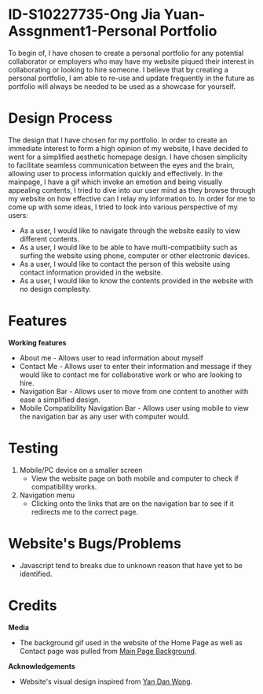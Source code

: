 # ID-S10227735-Ong Jia Yuan-Assgnment1-Personal Portfolio
To begin of, I have chosen to create a personal portfolio for any potential collaborator or employers who may have my website piqued their interest in collaborating or looking to hire someone. I believe that by creating a personal portfolio, I am able to re-use and update frequently in the future as portfolio will always be needed to be used as a showcase for yourself.  

# Design Process
The design that I have chosen for my portfolio. In order to create an immediate interest to form a high opinion of my website, I have decided to went for a simplified aesthetic homepage design. I have chosen simplicity to facilitate seamless communication between the eyes and the brain, allowing user to process information quickly and effectively. In the mainpage, I have a gif which invoke an emotion and being visually appealing contents, I tried to dive into our user mind as they browse through my website on how effective can I relay my information to. In order for me to come up with some ideas, I tried to look into various perspective of my users:

- As a user, I would like to navigate through the website easily to view different contents.
- As a user, I would like to be able to have multi-compatibiity such as surfing the website using phone, computer or other electronic devices.
- As a user, I would like to contact the person of this website using contact information provided in the website.
- As a user, I would like to know the contents provided in the website with no design complesity.

# Features
**Working features**

- About me - Allows user to read information about myself
- Contact Me - Allows user to enter their information and message if they would like to contact me for collaborative work or who are looking to hire.
- Navigation Bar - Allows user to move from one content to another with ease a simplified design.
- Mobile Compatibility Navigation Bar - Allows user using mobile to view the navigation bar as any user with computer would.

# Testing
1. Mobile/PC device on a smaller screen
   - View the website page on both mobile and computer to check if compatibility works.
2. Navigation menu
   - Clicking onto the links that are on the navigation bar to see if it redirects me to the correct page.

# Website's Bugs/Problems
- Javascript tend to breaks due to unknown reason that have yet to be identified.

# Credits
**Media**
- The background gif used in the website of the Home Page as well as Contact page was pulled from [Main Page Background](https://crayonwriting.tumblr.com/post/624673070111768576/moonlight-oikawa-t%C5%8Dru-pairing-oikawa-t%C5%8Dru-x).
  
**Acknowledgements**
- Website's visual design inspired from [Yan Dan Wong](https://www.yandanwong.com/).

